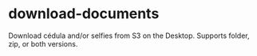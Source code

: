 # download-documents
Download cédula and/or selfies from S3 on the Desktop. Supports folder, zip, or both versions.
